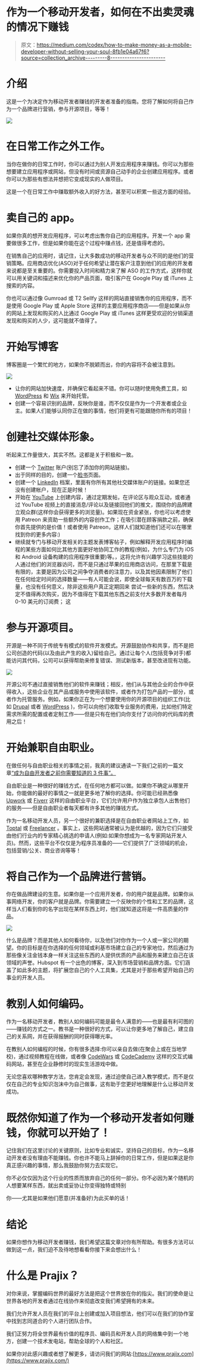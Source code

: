 # 作为一个移动开发者，如何在不出卖灵魂的情况下赚钱

> 原文：<https://medium.com/codex/how-to-make-money-as-a-mobile-developer-without-selling-your-soul-8fb1e04a67f6?source=collection_archive---------8----------------------->

# 介绍

这是一个为决定作为移动开发者赚钱的开发者准备的指南。您将了解如何将自己作为一个品牌进行营销，参与开源项目，等等！

![](img/58d9622f05d33535d91cac112ffde67b.png)

# 在日常工作之外工作。

当你在做你的日常工作时，你可以通过为别人开发应用程序来赚钱。你可以为那些想要建立应用程序或网站，但没有时间或资源自己动手的企业创建应用程序。或者你可以为那些有想法并想把它变成现实的人做项目。

这是一个在日常工作中赚取额外收入的好方法，甚至可以积累一些这方面的经验。

# 卖自己的 app。

如果你真的想开发应用程序，可以考虑出售你自己的应用程序。开发一个 app 需要做很多工作，但是如果你能在这个过程中赚点钱，还是值得考虑的。

在销售自己的应用时，请记住，让大多数成功的移动开发者与众不同的是他们的营销策略。应用商店优化(ASO)对于任何希望让潜在客户注意到他们的应用的开发者来说都是至关重要的。你需要投入时间和精力来了解 ASO 的工作方式，这样你就可以用关键词和描述来优化你的产品页面，吸引客户在 Google Play 或 iTunes 上搜索的内容。

你也可以通过像 Gumroad 或 T2 Sellfy 这样的网站直接销售你的应用程序，而不是使用 Google Play 或 Apple Store 这样的主要应用程序商店——但是如果从你的网站上发现和购买的人比通过 Google Play 或 iTunes 这样更受欢迎的分销渠道发现和购买的人少，这可能就不值得了。

# 开始写博客

博客圈是一个繁忙的地方，如果你不脱颖而出，你的内容将不会被注意到。

![](img/2bbc96833d6b8c0f48e169f24b35f3a8.png)

*   让你的网站加快速度，并确保它看起来不错。你可以随时使用免费工具，如 [WordPress](https://wordpress.com/) 和 [Wix](http://wix.com) 来开始托管。
*   创建一个容易识别的品牌，反映你是谁，而不仅仅是作为一个开发者或企业主。如果人们能够认同你正在做的事情，他们将更有可能跟随你所有的项目！

# 创建社交媒体形象。

听起来工作量很大，其实不然。这都是关于积极和一致。

*   创建一个 [Twitter](https://twitter.com/) 账户(别忘了添加你的网站链接)。
*   出于同样的目的，创建一个[脸书](https://www.facebook.com/)页面。
*   创建一个 [LinkedIn](https://www.linkedin.com/) 档案，里面有你所有其他社交媒体账户的链接。如果您还没有创建帐户，现在正是时候！
*   开始在 [YouTube](https://www.youtube.com/) 上创建内容，通过定期发帖，在评论区与观众互动，或者通过 YouTube 视频上的直接消息/评论以及链接回他们的推文，围绕你的品牌建立观众群(这样你会获得更多的浏览量)。如果现在资金紧张，你也可以考虑使用 Patreon 来资助一些额外的内容创作工作；在吸引潜在顾客捐款之前，确保你首先提供的是价值！或者使用 Patreon，这样人们就知道他们还可以在哪里找到你的更多内容:)
*   继续就专门与移动开发相关的主题发表博客帖子，例如解释开发应用程序时编程的某些方面如何比其他方面更好地协同工作的教程(例如，为什么专门为 iOS 和 Android 设备构建的应用程序很重要)等。，这将允许有兴趣学习这些技能的人通过他们的浏览器访问，而不是只通过苹果的应用商店访问，在那里下载是有限的，主要是因为公司之间争夺消费者的注意力，以及其他因素限制了他们在任何给定时间的选择数量——有人可能会说，即使全球每天有数百万的下载量，也没有任何意义，除非这些用户真正定期回来 尝试一些新的东西，然后决定不值得再次购买，因为不值得在下载其他东西之前支付大多数开发者每月 0-10 美元的订阅费； 这

# 参与开源项目。

开源是一种不同于传统专有模式的软件开发模式。开源鼓励协作和共享，而不是把公司创造的代码(以及由此产生的收入)留给自己。通过让每个人(包括竞争对手)都能访问其代码，公司可以获得帮助来修复错误、测试新版本，甚至改进现有功能。

![](img/256c3e3efdf5e755a42cc0ec67205f16.png)

开源公司不通过直接销售他们的软件来赚钱；相反，他们从与其他企业的合作中获得收入，这些企业在其产品或服务中使用该软件，或者作为打包产品的一部分，或者作为托管服务。例如，如果你正在为一个想要使用你的开源项目的组织工作(比如 [Drupal](https://www.drupal.org/) 或者 [WordPress](https://wordpress.com/) )，你可以向他们收取专业服务的费用，比如他们特定需求所需的配置或者定制工作——但是只有在他们向你支付了访问你的代码库的费用之后！

# 开始兼职自由职业。

在做任何与自由职业相关的事情之前，我真的建议通读一下我们之前的一篇文章[“成为自由开发者之前你需要知道的 3 件事”。](/nerd-for-tech/top-3-things-you-need-to-know-before-becoming-a-freelance-developer-bcd59b875570)

自由职业是一种很好的赚钱方式，在任何地方都可以做。如果你不确定从哪里开始，你能做的最好的事情之一就是更多地了解你的选择。你可能已经熟悉像 [Upwork](https://www.upwork.com/) 或 [Fiverr](https://www.fiverr.com/) 这样的自由职业平台，它们允许用户作为独立承包人出售他们的服务——但是自由职业者每天都有许多其他的赚钱方式。

作为一名移动开发人员，另一个很好的兼职选择是在自由职业者网站上工作，如 [Toptal](https://www.toptal.com/) 或 [Freelancer](https://www.freelancer.com/) 。事实上，这些网站通常被认为是优越的，因为它们只接受由他们行业内的专家精心挑选的申请人(例如:如果你想成为一名专家网站开发人员)。然而，这些平台不仅仅是为程序员准备的——它们提供了广泛领域的机会，包括营销/公关、商业咨询等等！

# 将自己作为一个品牌进行营销。

你在做品牌建设的生意。如果你是一个应用开发者，你的用户就是品牌。如果你从事网络开发，你的客户就是品牌。你需要建立一个反映你的个性和工艺的品牌，这样当人们看到你的名字出现在某样东西上时，他们就知道这将是一件高质量的作品。

![](img/5a41dc3843fdfc31024b715254ad0d43.png)

什么是品牌？而是其他人如何看待你，以及他们对你作为一个人或一家公司的期望。你的目标是在你选择的任何领域或利基市场建立自己的专家地位，然后通过为那些像关注金钱本身一样关注这些东西的人提供优质的产品和服务来建立自己在该领域的声誉。Hubspot 有一个出色的博客，深入到市场营销和品牌方面。它们涵盖了如此多的主题，将扩展您自己的个人工具集，尤其是对于那些希望开始自己的事业的开发人员。

# 教别人如何编码。

作为一名移动开发者，教别人如何编码可能是最令人满意的——也是最有利可图的——赚钱的方式之一。教书是一种很好的方式，可以让你更多地了解自己，建立自己的关系网，并在获得报酬的同时获得曝光率。

在教别人如何编程的时候，你有很多选择:你可以亲自去做(在聚会上或在当地学校)，通过视频教程在线做，或者像 [CodeWars](https://www.codewars.com/) 或 [CodeCademy](https://www.codecademy.com/) 这样的交互式编码网站，甚至在企业静修时的现实生活游戏中做。

无论您喜欢哪种教学方法，您肯定会发现，通过迫使自己进入教学模式，而不是仅仅在自己的专业知识泡沫中为自己做事，这有助于您更好地理解是什么让移动开发成功。

# 既然你知道了作为一个移动开发者如何赚钱，你就可以开始了！

记住我们在这里讨论的关键原则，比如专业和诚实，坚持自己的目标，作为一名移动开发者没有理由不能赚钱。你也许不能马上辞掉你的日常工作，但是如果这是你真正感兴趣的事情，那么我鼓励你努力去实现它。

你不必仅仅因为这个行业的性质而放弃自己的任何一部分。你不必因为某个随机的人想要某样东西，就出卖或妥协让你变得独特或特别

你——尤其是如果他们愿意(并准备好)为此买单的话！

# 结论

如果你想作为移动开发者赚钱，我们希望这篇文章对你有所帮助。有很多方法可以做到这一点，我们迫不及待地想看看你接下来会想出什么！

# **什么是 Prajix？**

对你来说，掌握编码世界的最好方法是把这个世界放在你的指尖。我们的使命是让世界各地的开发者通过在线协作来彻底改变我们希望拥有的未来。

我们允许开发人员在我们的平台上创建或加入项目想法，他们可以在我们的协作室中找到志同道合的个人进行团队合作。

我们正努力将全世界最有价值的程序员、编码员和开发人员的网络集中到一个地方，创建一个技术发电站，帮助全球的个人和社区。

如果你对此感兴趣或者想了解更多，请访问我们的网站:[https://www.prajix.com](https://www.prajix.com/)
